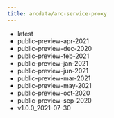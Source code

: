 ```yaml
---
title: arcdata/arc-service-proxy
---
```

- latest
- public-preview-apr-2021
- public-preview-dec-2020
- public-preview-feb-2021
- public-preview-jan-2021
- public-preview-jun-2021
- public-preview-mar-2021
- public-preview-may-2021
- public-preview-oct-2020
- public-preview-sep-2020
- v1.0.0_2021-07-30
